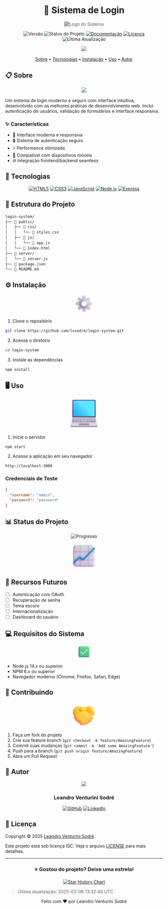 <div align="center">

# 🔐 Sistema de Login

<img src="https://raw.githubusercontent.com/microsoft/fluentui-system-icons/master/assets/Security/SVG/ic_fluent_key_24_regular.svg" alt="Logo do Sistema" width="150" style="filter: invert(31%) sepia(98%) saturate(2%) hue-rotate(201deg) brightness(90%) contrast(101%);"/>

![Versão](https://img.shields.io/badge/version-1.0.0-blue.svg?cacheSeconds=2592000)
![Status do Projeto](https://img.shields.io/badge/status-active-success.svg)
[![Documentação](https://img.shields.io/badge/documentation-yes-brightgreen.svg)](README.md)
[![Licença](https://img.shields.io/badge/License-ISC-yellow.svg)](#licença)
![Última Atualização](https://img.shields.io/badge/última%20atualização-2025--03--06-informational)

<p align="center">
  <img src="https://raw.githubusercontent.com/microsoft/fluentui-emoji/main/assets/Lock/3D/lock_3d.png" width="100">
</p>

</div>

<p align="center">
  <a href="#sobre">Sobre</a> •
  <a href="#tecnologias">Tecnologias</a> •
  <a href="#instalação">Instalação</a> •
  <a href="#uso">Uso</a> •
  <a href="#autor">Autor</a>
</p>

## 📋 Sobre

<div align="center">
  <img src="https://raw.githubusercontent.com/microsoft/fluentui-emoji/main/assets/Desktop/3D/desktop_3d.png" width="100">
</div>

Um sistema de login moderno e seguro com interface intuitiva, desenvolvido com as melhores práticas de desenvolvimento web. Inclui autenticação de usuários, validação de formulários e interface responsiva.

### ✨ Características

- 🎨 Interface moderna e responsiva
- 🔒 Sistema de autenticação seguro
- ⚡ Performance otimizada
- 📱 Compatível com dispositivos móveis
- 🌐 Integração frontend/backend seamless

## 🚀 Tecnologias

<div align="center">

[![HTML5](https://skillicons.dev/icons?i=html)](https://developer.mozilla.org/en-US/docs/Web/HTML)
[![CSS3](https://skillicons.dev/icons?i=css)](https://developer.mozilla.org/en-US/docs/Web/CSS)
[![JavaScript](https://skillicons.dev/icons?i=js)](https://developer.mozilla.org/en-US/docs/Web/JavaScript)
[![Node.js](https://skillicons.dev/icons?i=nodejs)](https://nodejs.org/)
[![Express](https://skillicons.dev/icons?i=express)](https://expressjs.com/)

</div>

## 📂 Estrutura do Projeto

```bash
login-system/
├── 📁 public/
│   ├── 📁 css/
│   │   └── 📄 styles.css
│   ├── 📁 js/
│   │   └── 📄 app.js
│   └── 📄 index.html
├── 📁 server/
│   └── 📄 server.js
├── 📄 package.json
└── 📄 README.md
```

## ⚙️ Instalação

<div align="center">
  <img src="https://raw.githubusercontent.com/microsoft/fluentui-emoji/main/assets/Gear/3D/gear_3d.png" width="60">
</div>

1. Clone o repositório
```bash
git clone https://github.com/lvsodre/login-system.git
```

2. Acesse o diretório
```bash
cd login-system
```

3. Instale as dependências
```bash
npm install
```

## 🖥️ Uso

<div align="center">
  <img src="https://raw.githubusercontent.com/microsoft/fluentui-emoji/main/assets/Laptop/3D/laptop_3d.png" width="100">
</div>

1. Inicie o servidor
```bash
npm start
```

2. Acesse a aplicação em seu navegador
```
http://localhost:3000
```

### Credenciais de Teste
```json
{
  "username": "admin",
  "password": "password"
}
```

## 📊 Status do Projeto

<div align="center">

![Progresso](https://progress-bar.dev/80/?title=completed&color=54aeff)

<img src="https://raw.githubusercontent.com/microsoft/fluentui-emoji/main/assets/Chart%20increasing/3D/chart_increasing_3d.png" width="80">

</div>

## 🌟 Recursos Futuros

- [ ] Autenticação com OAuth
- [ ] Recuperação de senha
- [ ] Tema escuro
- [ ] Internacionalização
- [ ] Dashboard do usuário

## 💻 Requisitos do Sistema

<div align="center">
  <img src="https://raw.githubusercontent.com/microsoft/fluentui-emoji/main/assets/Check%20mark%20button/3D/check_mark_button_3d.png" width="40">
</div>

- Node.js 14.x ou superior
- NPM 6.x ou superior
- Navegador moderno (Chrome, Firefox, Safari, Edge)

## 🤝 Contribuindo

<div align="center">
  <img src="https://raw.githubusercontent.com/microsoft/fluentui-emoji/main/assets/Handshake/3D/handshake_3d.png" width="80">
</div>

1. Faça um fork do projeto
2. Crie sua feature branch (`git checkout -b feature/AmazingFeature`)
3. Commit suas mudanças (`git commit -m 'Add some AmazingFeature'`)
4. Push para a branch (`git push origin feature/AmazingFeature`)
5. Abra um Pull Request

## 👤 Autor

<div align="center">
  <img src="https://raw.githubusercontent.com/microsoft/fluentui-emoji/main/assets/Person/3D/person_3d.png" width="100">
  <h3>Leandro Venturini Sodré</h3>
</div>

<div align="center">

[![GitHub](https://img.shields.io/badge/github-%23121011.svg?style=for-the-badge&logo=github&logoColor=white)](https://github.com/lvsodre)
[![LinkedIn](https://img.shields.io/badge/linkedin-%230077B5.svg?style=for-the-badge&logo=linkedin&logoColor=white)](https://linkedin.com/in/lvsodre)

</div>

## 📝 Licença

Copyright © 2025 [Leandro Venturini Sodré](https://github.com/lvsodre).

Este projeto está sob licença ISC. Veja o arquivo [LICENSE](LICENSE) para mais detalhes.

---

<div align="center">

### ⭐ Gostou do projeto? Deixe uma estrela!

[![Star History Chart](https://api.star-history.com/svg?repos=lvsodre/login-system&type=Date)](https://star-history.com/#lvsodre/login-system&Date)

</div>

> Última atualização: 2025-03-06 13:32:49 UTC

<div align="center">
  <p>Feito com ❤️ por Leandro Venturini Sodré</p>
</div>
